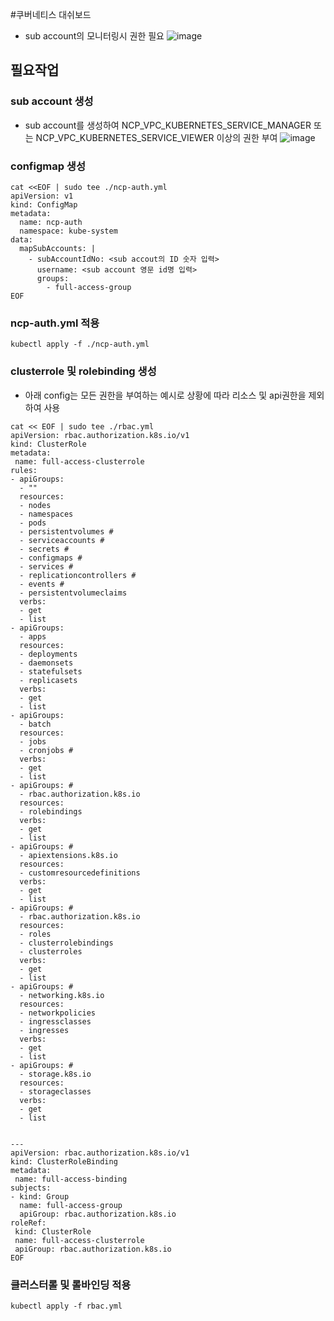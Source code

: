 #쿠버네티스 대쉬보드
- sub account의 모니터링시 권한 필요
![image](https://github.com/clabi-lab/kubernetes/assets/142856874/136bcc64-4245-4c56-b0df-13494969265a)

## 필요작업
### sub account 생성
- sub account를 생성하여 NCP_VPC_KUBERNETES_SERVICE_MANAGER 또는 NCP_VPC_KUBERNETES_SERVICE_VIEWER 이상의 권한 부여
![image](https://github.com/clabi-lab/kubernetes/assets/142856874/c9a54d65-919f-47b0-a888-4789b6969779)

### configmap 생성
```
cat <<EOF | sudo tee ./ncp-auth.yml
apiVersion: v1
kind: ConfigMap
metadata:
  name: ncp-auth
  namespace: kube-system
data:
  mapSubAccounts: |
    - subAccountIdNo: <sub accout의 ID 숫자 입력>
      username: <sub account 영문 id명 입력>
      groups:
        - full-access-group
EOF
```

### ncp-auth.yml 적용
```
kubectl apply -f ./ncp-auth.yml
```

### clusterrole 및 rolebinding 생성
- 아래 config는 모든 권한을 부여하는 예시로 상황에 따라 리소스 및 api권한을 제외하여 사용
```
cat << EOF | sudo tee ./rbac.yml
apiVersion: rbac.authorization.k8s.io/v1
kind: ClusterRole
metadata:
 name: full-access-clusterrole
rules:
- apiGroups:
  - ""
  resources:
  - nodes
  - namespaces
  - pods
  - persistentvolumes #
  - serviceaccounts #
  - secrets #
  - configmaps #
  - services #
  - replicationcontrollers #
  - events #
  - persistentvolumeclaims
  verbs:
  - get
  - list
- apiGroups:
  - apps
  resources:
  - deployments
  - daemonsets
  - statefulsets
  - replicasets
  verbs:
  - get
  - list
- apiGroups:
  - batch
  resources:
  - jobs
  - cronjobs #
  verbs:
  - get
  - list
- apiGroups: #
  - rbac.authorization.k8s.io
  resources:
  - rolebindings
  verbs:
  - get
  - list
- apiGroups: #
  - apiextensions.k8s.io
  resources:
  - customresourcedefinitions
  verbs:
  - get
  - list
- apiGroups: #
  - rbac.authorization.k8s.io
  resources:
  - roles
  - clusterrolebindings
  - clusterroles
  verbs:
  - get
  - list
- apiGroups: #
  - networking.k8s.io
  resources:
  - networkpolicies
  - ingressclasses
  - ingresses
  verbs:
  - get
  - list
- apiGroups: #
  - storage.k8s.io
  resources:
  - storageclasses
  verbs:
  - get
  - list


---
apiVersion: rbac.authorization.k8s.io/v1
kind: ClusterRoleBinding
metadata:
 name: full-access-binding
subjects:
- kind: Group
  name: full-access-group
  apiGroup: rbac.authorization.k8s.io
roleRef:
 kind: ClusterRole
 name: full-access-clusterrole
 apiGroup: rbac.authorization.k8s.io
EOF
```

### 클러스터롤 및 롤바인딩 적용
```
kubectl apply -f rbac.yml
```


